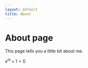 ```yaml
---
layout: default
title: About
---
```

# About page

This page tells you a little bit about me.

$e^{i\pi}+1=0$
